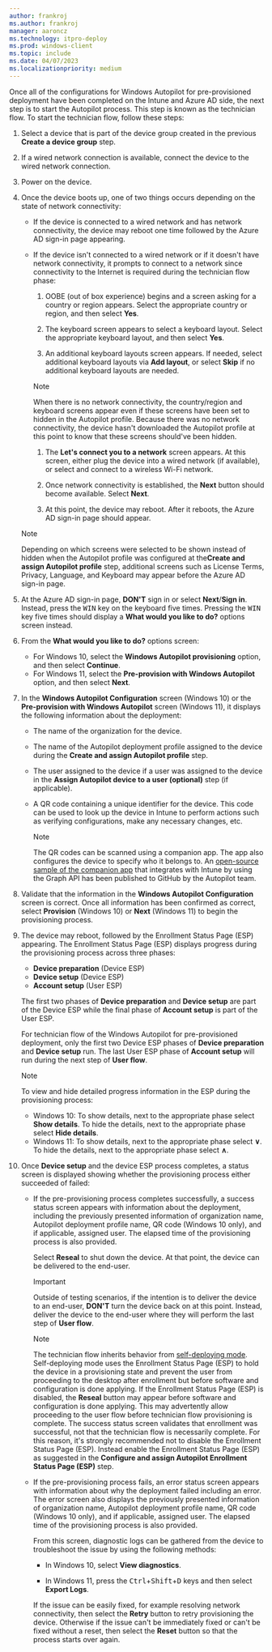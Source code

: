 ```yaml
---
author: frankroj
ms.author: frankroj
manager: aaroncz
ms.technology: itpro-deploy
ms.prod: windows-client
ms.topic: include
ms.date: 04/07/2023
ms.localizationpriority: medium
---
```


<!-- This file is shared by the following articles:

pre-provisioning/azure-ad-join-technician-flow.md
pre-provisioning/hybrid-azure-ad-join-technician-flow.md

Headings are driven by article context. -->

Once all of the configurations for Windows Autopilot for pre-provisioned deployment have been completed on the Intune and Azure AD side, the next step is to start the Autopilot process. This step is known as the technician flow. To start the technician flow, follow these steps:

1. Select a device that is part of the device group created in the previous **Create a device group** step.

1. If a wired network connection is available, connect the device to the wired network connection.

1. Power on the device.

1. Once the device boots up, one of two things occurs depending on the state of network connectivity:

   - If the device is connected to a wired network and has network connectivity, the device may reboot one time followed by the Azure AD sign-in page appearing.

   - If the device isn't connected to a wired network or if it doesn't have network connectivity, it prompts to connect to a network since connectivity to the Internet is required during the technician flow phase:

     1. OOBE (out of box experience) begins and a screen asking for a country or region appears. Select the appropriate country or region, and then select **Yes**.

     1. The keyboard screen appears to select a keyboard layout. Select the appropriate keyboard layout, and then select **Yes**.

     1. An additional keyboard layouts screen appears. If needed, select additional keyboard layouts via **Add layout**, or select **Skip** if no additional keyboard layouts are needed.

      > [!NOTE]
      >
      > When there is no network connectivity, the country/region and keyboard screens appear even if these screens have been set to hidden in the Autopilot profile. Because there was no network connectivity, the device hasn't downloaded the Autopilot profile at this point to know that these screens should've been hidden.

     1. The **Let's connect you to a network** screen appears. At this screen, either plug the device into a wired network (if available), or select and connect to a wireless Wi-Fi network.

     1. Once network connectivity is established, the **Next** button should become available. Select **Next**.

     1. At this point, the device may reboot. After it reboots, the Azure AD sign-in page should appear.

    > [!NOTE]
    >
    > Depending on which screens were selected to be shown instead of hidden when the Autopilot profile was configured at the**Create and assign Autopilot profile** step, additional screens such as License Terms, Privacy, Language, and Keyboard may appear before the Azure AD sign-in page.

1. At the Azure AD sign-in page, **DON'T** sign in or select **Next**/**Sign in**. Instead, press the <kbd>WIN</kbd> key on the keyboard five times. Pressing the <kbd>WIN</kbd> key five times should display a **What would you like to do?** options screen instead.

1. From the **What would you like to do?** options screen:

   - For Windows 10, select the **Windows Autopilot provisioning** option, and then select **Continue**.
   - For Windows 11, select the **Pre-provision with Windows Autopilot** option, and then select **Next**.

1. In the **Windows Autopilot Configuration** screen (Windows 10) or the **Pre-provision with Windows Autopilot** screen (Windows 11), it displays the following information about the deployment:

   - The name of the organization for the device.

   - The name of the Autopilot deployment profile assigned to the device during the **Create and assign Autopilot profile** step.

   - The user assigned to the device if a user was assigned to the device in the **Assign Autopilot device to a user (optional)** step (if applicable).

   - A QR code containing a unique identifier for the device. This code can be used to look up the device in Intune to perform actions such as verifying configurations, make any necessary changes, etc.

      > [!NOTE]
      >
      > The QR codes can be scanned using a companion app. The app also configures the device to specify who it belongs to. An [open-source sample of the companion app](https://github.com/Microsoft/WindowsAutopilotCompanion) that integrates with Intune by using the Graph API has been published to GitHub by the Autopilot team.

1. Validate that the information in the **Windows Autopilot Configuration** screen is correct. Once all information has been confirmed as correct, select **Provision** (Windows 10) or **Next** (Windows 11) to begin the provisioning process.

1. The device may reboot, followed by the Enrollment Status Page (ESP) appearing. The Enrollment Status Page (ESP) displays progress during the provisioning process across three phases:

   - **Device preparation** (Device ESP)
   - **Device setup** (Device ESP)
   - **Account setup** (User ESP)

   The first two phases of **Device preparation** and **Device setup** are part of the Device ESP while the final phase of **Account setup** is part of the User ESP.

   For technician flow of the Windows Autopilot for pre-provisioned deployment, only the first two Device ESP phases of **Device preparation** and **Device setup** run. The last User ESP phase of **Account setup** will run during the next step of **User flow**.

   > [!NOTE]
   >
   > To view and hide detailed progress information in the ESP during the provisioning process:
   >
   > - Windows 10: To show details, next to the appropriate phase select **Show details**. To hide the details, next to the appropriate phase select **Hide details**.
   > - Windows 11: To show details, next to the appropriate phase select **∨**. To hide the details, next to the appropriate phase select **∧**.

1. Once **Device setup** and the device ESP process completes, a status screen is displayed showing whether the provisioning process either succeeded of failed:

   - If the pre-provisioning process completes successfully, a success status screen appears with information about the deployment, including the previously presented information of organization name, Autopilot deployment profile name, QR code (Windows 10 only), and if applicable, assigned user. The elapsed time of the provisioning process is also provided.

      Select **Reseal** to shut down the device. At that point, the device can be delivered to the end-user.

      > [!IMPORTANT]
      >
      > Outside of testing scenarios, if the intention is to deliver the device to an end-user, **DON'T** turn the device back on at this point. Instead, deliver the device to the end-user where they will perform the last step of **User flow**.

      > [!NOTE]
      >
      > The technician flow inherits behavior from [self-deploying mode](../self-deploying/self-deploying-workflow.md). Self-deploying mode uses the Enrollment Status Page (ESP) to hold the device in a provisioning state and prevent the user from proceeding to the desktop after enrollment but before software and configuration is done applying. If the Enrollment Status Page (ESP) is disabled, the **Reseal** button may appear before software and configuration is done applying. This may advertently allow proceeding to the user flow before technician flow provisioning is complete. The success status screen validates that enrollment was successful, not that the technician flow is necessarily complete. For this reason, it's strongly recommended not to disable the Enrollment Status Page (ESP). Instead enable the Enrollment Status Page (ESP) as suggested in the **Configure and assign Autopilot Enrollment Status Page (ESP)** step.

   - If the pre-provisioning process fails, an error status screen appears with information about why the deployment failed including an error. The error screen also displays the previously presented information of organization name, Autopilot deployment profile name, QR code (Windows 10 only), and if applicable, assigned user. The elapsed time of the provisioning process is also provided.

      From this screen, diagnostic logs can be gathered from the device to troubleshoot the issue by using the following methods:

     - In Windows 10, select **View diagnostics**.

     - In Windows 11, press the <kbd>Ctrl</kbd>+<kbd>Shift</kbd>+<kbd>D</kbd> keys and then select **Export Logs**.

      If the issue can be easily fixed, for example resolving network connectivity, then select the **Retry** button to retry provisioning the device. Otherwise if the issue can't be immediately fixed or can't be fixed without a reset, then select the **Reset** button so that the process starts over again.
